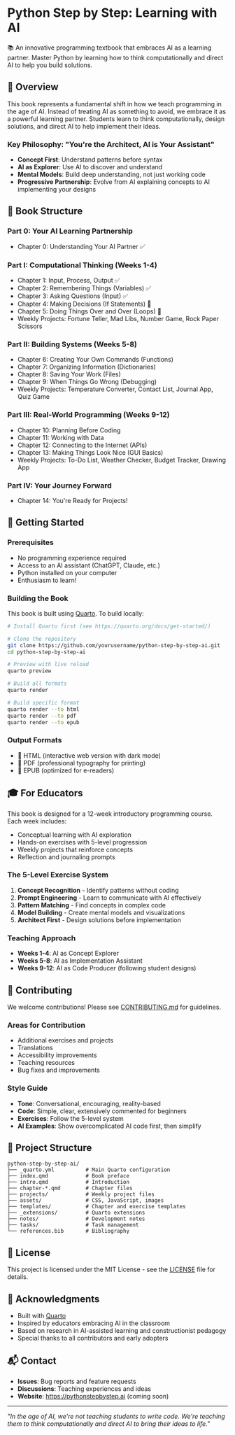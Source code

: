 # Python Step by Step: Learning with AI

📚 An innovative programming textbook that embraces AI as a learning partner. Master Python by learning how to think computationally and direct AI to help you build solutions.

## 🎯 Overview

This book represents a fundamental shift in how we teach programming in the age of AI. Instead of treating AI as something to avoid, we embrace it as a powerful learning partner. Students learn to think computationally, design solutions, and direct AI to help implement their ideas.

### Key Philosophy: "You're the Architect, AI is Your Assistant"

- **Concept First**: Understand patterns before syntax
- **AI as Explorer**: Use AI to discover and understand
- **Mental Models**: Build deep understanding, not just working code
- **Progressive Partnership**: Evolve from AI explaining concepts to AI implementing your designs

## 📖 Book Structure

### Part 0: Your AI Learning Partnership
- Chapter 0: Understanding Your AI Partner ✅

### Part I: Computational Thinking (Weeks 1-4)
- Chapter 1: Input, Process, Output ✅
- Chapter 2: Remembering Things (Variables) ✅
- Chapter 3: Asking Questions (Input) ✅
- Chapter 4: Making Decisions (If Statements) 🚧
- Chapter 5: Doing Things Over and Over (Loops) 📝
- Weekly Projects: Fortune Teller, Mad Libs, Number Game, Rock Paper Scissors

### Part II: Building Systems (Weeks 5-8)
- Chapter 6: Creating Your Own Commands (Functions)
- Chapter 7: Organizing Information (Dictionaries)
- Chapter 8: Saving Your Work (Files)
- Chapter 9: When Things Go Wrong (Debugging)
- Weekly Projects: Temperature Converter, Contact List, Journal App, Quiz Game

### Part III: Real-World Programming (Weeks 9-12)
- Chapter 10: Planning Before Coding
- Chapter 11: Working with Data
- Chapter 12: Connecting to the Internet (APIs)
- Chapter 13: Making Things Look Nice (GUI Basics)
- Weekly Projects: To-Do List, Weather Checker, Budget Tracker, Drawing App

### Part IV: Your Journey Forward
- Chapter 14: You're Ready for Projects!

## 🚀 Getting Started

### Prerequisites
- No programming experience required
- Access to an AI assistant (ChatGPT, Claude, etc.)
- Python installed on your computer
- Enthusiasm to learn!

### Building the Book

This book is built using [Quarto](https://quarto.org/). To build locally:

```bash
# Install Quarto first (see https://quarto.org/docs/get-started/)

# Clone the repository
git clone https://github.com/yourusername/python-step-by-step-ai.git
cd python-step-by-step-ai

# Preview with live reload
quarto preview

# Build all formats
quarto render

# Build specific format
quarto render --to html
quarto render --to pdf
quarto render --to epub
```

### Output Formats
- 📱 HTML (interactive web version with dark mode)
- 📄 PDF (professional typography for printing)
- 📖 EPUB (optimized for e-readers)

## 🎓 For Educators

This book is designed for a 12-week introductory programming course. Each week includes:
- Conceptual learning with AI exploration
- Hands-on exercises with 5-level progression
- Weekly projects that reinforce concepts
- Reflection and journaling prompts

### The 5-Level Exercise System
1. **Concept Recognition** - Identify patterns without coding
2. **Prompt Engineering** - Learn to communicate with AI effectively
3. **Pattern Matching** - Find concepts in complex code
4. **Model Building** - Create mental models and visualizations
5. **Architect First** - Design solutions before implementation

### Teaching Approach
- **Weeks 1-4**: AI as Concept Explorer
- **Weeks 5-8**: AI as Implementation Assistant
- **Weeks 9-12**: AI as Code Producer (following student designs)

## 🤝 Contributing

We welcome contributions! Please see [CONTRIBUTING.md](CONTRIBUTING.md) for guidelines.

### Areas for Contribution
- Additional exercises and projects
- Translations
- Accessibility improvements
- Teaching resources
- Bug fixes and improvements

### Style Guide
- **Tone**: Conversational, encouraging, reality-based
- **Code**: Simple, clear, extensively commented for beginners
- **Exercises**: Follow the 5-level system
- **AI Examples**: Show overcomplicated AI code first, then simplify

## 📁 Project Structure

```
python-step-by-step-ai/
├── _quarto.yml          # Main Quarto configuration
├── index.qmd            # Book preface
├── intro.qmd            # Introduction
├── chapter-*.qmd        # Chapter files
├── projects/            # Weekly project files
├── assets/              # CSS, JavaScript, images
├── templates/           # Chapter and exercise templates
├── _extensions/         # Quarto extensions
├── notes/               # Development notes
├── tasks/               # Task management
└── references.bib       # Bibliography
```

## 📝 License

This project is licensed under the MIT License - see the [LICENSE](LICENSE) file for details.

## 🙏 Acknowledgments

- Built with [Quarto](https://quarto.org/)
- Inspired by educators embracing AI in the classroom
- Based on research in AI-assisted learning and constructionist pedagogy
- Special thanks to all contributors and early adopters

## 📬 Contact

- **Issues**: Bug reports and feature requests
- **Discussions**: Teaching experiences and ideas
- **Website**: https://pythonstepbystep.ai (coming soon)

---

*"In the age of AI, we're not teaching students to write code. We're teaching them to think computationally and direct AI to bring their ideas to life."*